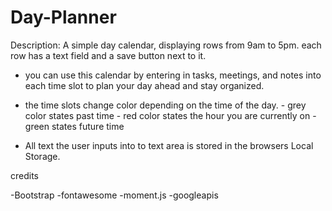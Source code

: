 # Day-Planner

Description: A simple day calendar, displaying rows from 9am to 5pm. each row has a text field and a save button next to it.

  * you can use this calendar by entering in tasks, meetings, and notes into each time slot to plan your day ahead and stay organized.

  * the time slots change color depending on the time of the day. 
        - grey color states past time
        - red color states the hour you are currently on
        - green states future time
        
  
  * All text the user inputs into to text area is stored in the browsers Local Storage.
  
  credits
  
  -Bootstrap
  -fontawesome
  -moment.js
  -googleapis
